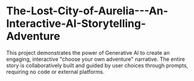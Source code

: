 # The-Lost-City-of-Aurelia---An-Interactive-AI-Storytelling-Adventure
This project demonstrates the power of Generative AI to create an engaging, interactive "choose your own adventure" narrative. The entire story is collaboratively built and guided by user choices through prompts, requiring no code or external platforms.
